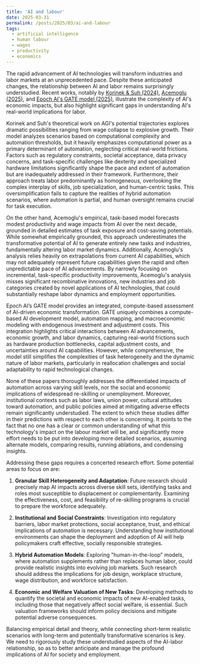 ```yaml
---
title: 'AI and labour'
date: 2025-03-31
permalink: /posts/2025/03/ai-and-labour
tags:
  - artificial intelligence 
  - human labour 
  - wages
  - productivity
  - economics 
---
```


The rapid advancement of AI technologies will transform industries and labor markets at an unprecedented pace. Despite these anticipated changes, the relationship between AI and labor remains surprisingly understudied. Recent works, notably by <a href="https://www.nber.org/papers/w32255"><u>Korinek & Suh (2024)</u></a>, <a href="https://www.nber.org/papers/w32487"><u>Acemoglu (2025)</u></a>, and <a href="https://arxiv.org/html/2503.04941v2"><u>Epoch AI's GATE model (2025)</u></a>, illustrate the complexity of AI's economic impacts, but also highlight significant gaps in understanding AI's real-world implications for labor.

Korinek and Suh's theoretical work on AGI's potential trajectories explores dramatic possibilities ranging from wage collapse to explosive growth. Their model analyzes scenarios based on computational complexity and automation thresholds, but it heavily emphasizes computational power as a primary determinant of automation, neglecting critical real-world frictions. Factors such as regulatory constraints, societal acceptance, data privacy concerns, and task-specific challenges like dexterity and specialized hardware limitations significantly shape the pace and extent of automation but are inadequately addressed in their framework. Furthermore, their approach treats labor predominantly as homogeneous, overlooking the complex interplay of skills, job specialization, and human-centric tasks. This oversimplification fails to capture the realities of hybrid automation scenarios, where automation is partial, and human oversight remains crucial for task execution.

On the other hand, Acemoglu's empirical, task-based model forecasts modest productivity and wage impacts from AI over the next decade, grounded in detailed estimates of task exposure and cost-saving potentials. While somewhat empirically grounded, this approach underestimates the transformative potential of AI to generate entirely new tasks and industries, fundamentally altering labor market dynamics.  Additionally, Acemoglu's analysis relies heavily on extrapolations from current AI capabilities, which may not adequately represent future capabilities given the rapid and often unpredictable pace of AI advancements. By narrowly focusing on incremental, task-specific productivity improvements, Acemoglu's analysis misses significant recombinative innovations, new industries and job categories created by novel applications of AI technologies, that could substantially reshape labor dynamics and employment opportunities.

Epoch AI’s GATE model provides an integrated, compute-based assessment of AI-driven economic transformation. GATE uniquely combines a compute-based AI development model, automation mapping, and macroeconomic modeling with endogenous investment and adjustment costs. This integration highlights critical interactions between AI advancements, economic growth, and labor dynamics, capturing real-world frictions such as hardware production bottlenecks, capital adjustment costs, and uncertainties around AI capabilities. However, while comprehensive, the model still simplifies the complexities of task heterogeneity and the dynamic nature of labor markets, particularly in reallocation challenges and social adaptability to rapid technological changes.

None of these papers thoroughly addresses the differentiated impacts of automation across varying skill levels, nor the social and economic implications of widespread re-skilling or unemployment. Moreover, institutional contexts such as labor laws, union power, cultural attitudes toward automation, and public policies aimed at mitigating adverse effects remain significantly understudied. The extent to which these studies differ in their predictions with respect to each other is concerning. It points to the fact that no one has a clear or common understanding of what this technology's impact on the labour market will be, and significantly more effort needs to be put into developing more detailed scenarios, assuming alternate models, comparing results, running ablations, and condensing insights.      

Addressing these gaps requires a concerted research effort. Some potential areas to focus on are:

1. **Granular Skill Heterogeneity and Adaptation**: Future research should precisely map AI impacts across diverse skill sets, identifying tasks and roles most susceptible to displacement or complementarity. Examining the effectiveness, cost, and feasibility of re-skilling programs is crucial to prepare the workforce adequately.

2. **Institutional and Social Constraints**: Investigation into regulatory barriers, labor market protections, social acceptance, trust, and ethical implications of automation is necessary. Understanding how institutional environments can shape the deployment and adoption of AI will help policymakers craft effective, socially responsible strategies.

3. **Hybrid Automation Models**: Exploring "human-in-the-loop" models, where automation supplements rather than replaces human labor, could provide realistic insights into evolving job markets. Such research should address the implications for job design, workplace structure, wage distribution, and workforce satisfaction.

4. **Economic and Welfare Valuation of New Tasks**: Developing methods to quantify the societal and economic impacts of new AI-enabled tasks, including those that negatively affect social welfare, is essential. Such valuation frameworks should inform policy decisions and mitigate potential adverse consequences.

Balancing empirical detail and theory, while connecting short-term realistic scenarios with long-term and potentially transformative scenarios is key. We need to rigorously study these understudied aspects of the AI-labor relationship, so as to better anticipate and manage the profound implications of AI for society and employment.

      


